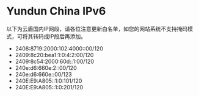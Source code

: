 # Yundun China IPv6

以下为云盾国内IP网段，请各位注意更新白名单，如您的网站系统不支持掩码模式，可将其转码成IP段后再添加。

* 2408:8719:2000:102:4000::00/120
* 2409:8c20:bea1:1:0:4:2:00/120
* 2409:8c54:2000:60d::1:00/120
* 240e:d6:660e:2::00/120
* 240e:d6:660e::00/123
* 240E:E9:A805::1:0:101/120
* 240E:E9:A805::1:0:201/120